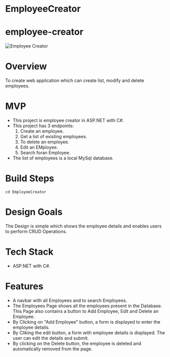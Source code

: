 # EmployeeCreator

# employee-creator

![Employee Creator](EmployeeApp/Images/Emp_creator_C#.png)

# Overview
To create web application which can create list, modify and delete employees.

# MVP

* This project is employee creator in ASP.NET with C#.
* This project has 3 endpoints:
  1. Create an employee.
  2. Get a list of existing employees.
  3. To delete an employee.
  4. Edit an EMployee.
  5. Search foran Employee.
* The list of employees is a local MySql database.

# Build Steps
```
cd EmployeeCreator
```
# Design Goals

The Design is simple which shows the employee details and enables users to perform CRUD Operations.

# Tech Stack
* ASP.NET with C#.

# Features
* A navbar with all Employees and to search Employees.
* The Employees Page shows all the employees present in the Database. This Page also contains a button to Add Employee, Edit and Delete an Employee.
* By Clicking on "Add Employee" button, a form is displayed to enter the employee details.
* By Cliking the edit button, a form with employee details is displayed. The user can edit the details and submit.
* By clicking on the Delete button, the employee is deleted and automatically removed from the page.

